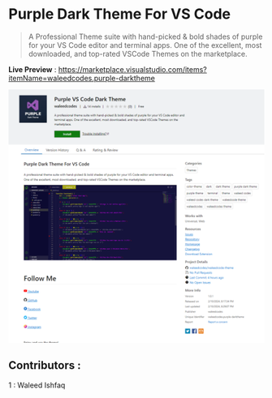 # Purple Dark Theme For VS Code

> A Professional Theme suite with hand-picked & bold shades of purple for your VS Code editor and terminal apps. One of the excellent, most downloaded, and top-rated VSCode Themes on the marketplace.

**Live Preview** : https://marketplace.visualstudio.com/items?itemName=waleedcodes.purple-darktheme

<img src="./images/main.png" alt="">


## Contributors :

1 : Waleed Ishfaq

